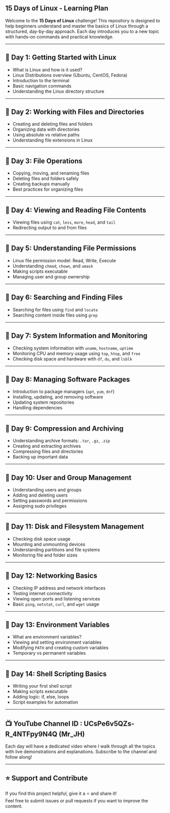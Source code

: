 

## 15 Days of Linux - Learning Plan

Welcome to the **15 Days of Linux** challenge! This repository is designed to help beginners understand and master the basics of Linux through a structured, day-by-day approach. Each day introduces you to a new topic with hands-on commands and practical knowledge.

---

## 📅 Day 1: Getting Started with Linux

- What is Linux and how is it used?
- Linux Distributions overview (Ubuntu, CentOS, Fedora)
- Introduction to the terminal
- Basic navigation commands
- Understanding the Linux directory structure

---

## 📅 Day 2: Working with Files and Directories

- Creating and deleting files and folders
- Organizing data with directories
- Using absolute vs relative paths
- Understanding file extensions in Linux

---

## 📅 Day 3: File Operations

- Copying, moving, and renaming files
- Deleting files and folders safely
- Creating backups manually
- Best practices for organizing files

---

## 📅 Day 4: Viewing and Reading File Contents

- Viewing files using `cat`, `less`, `more`, `head`, and `tail`
- Redirecting output to and from files

---

## 📅 Day 5: Understanding File Permissions

- Linux file permission model: Read, Write, Execute
- Understanding `chmod`, `chown`, and `umask`
- Making scripts executable
- Managing user and group ownership

---

## 📅 Day 6: Searching and Finding Files

- Searching for files using `find` and `locate`
- Searching content inside files using `grep`

---

## 📅 Day 7: System Information and Monitoring

- Checking system information with `uname`, `hostname`, `uptime`
- Monitoring CPU and memory usage using `top`, `htop`, and `free`
- Checking disk space and hardware with `df`, `du`, and `lsblk`

---

## 📅 Day 8: Managing Software Packages

- Introduction to package managers (`apt`, `yum`, `dnf`)
- Installing, updating, and removing software
- Updating system repositories
- Handling dependencies

---

## 📅 Day 9: Compression and Archiving

- Understanding archive formats: `.tar`, `.gz`, `.zip`
- Creating and extracting archives
- Compressing files and directories
- Backing up important data

---

## 📅 Day 10: User and Group Management

- Understanding users and groups
- Adding and deleting users
- Setting passwords and permissions
- Assigning sudo privileges

---

## 📅 Day 11: Disk and Filesystem Management

- Checking disk space usage
- Mounting and unmounting devices
- Understanding partitions and file systems
- Monitoring file and folder sizes

---

## 📅 Day 12: Networking Basics

- Checking IP address and network interfaces
- Testing internet connectivity
- Viewing open ports and listening services
- Basic `ping`, `netstat`, `curl`, and `wget` usage

---

## 📅 Day 13: Environment Variables

- What are environment variables?
- Viewing and setting environment variables
- Modifying `PATH` and creating custom variables
- Temporary vs permanent variables

---

## 📅 Day 14: Shell Scripting Basics

- Writing your first shell script
- Making scripts executable
- Adding logic: if, else, loops
- Script examples for automation

---


## 📺 YouTube Channel ID : UCsPe6v5QZs-R_4NTFpy9N4Q (Mr_JH)

Each day will have a dedicated video where I walk through all the topics with live demonstrations and explanations. Subscribe to the channel and follow along!

---

## ⭐ Support and Contribute

If you find this project helpful, give it a ⭐ and share it!  
Feel free to submit issues or pull requests if you want to improve the content.

